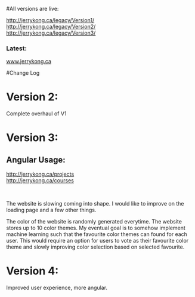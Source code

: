 #All versions are live:

http://jerrykong.ca/legacy/Version1/
<br> 
http://jerrykong.ca/legacy/Version2/
<br> 
http://jerrykong.ca/legacy/Version3/
<br> 

<h3>Latest:</h3>

www.jerrykong.ca





#Change Log

<h1>Version 2:</h1> 
Complete overhaul of V1<br> 


<h1>Version 3:</h1> 
<h2>Angular Usage:</h2> 

http://jerrykong.ca/projects <br> 
http://jerrykong.ca/courses

<br>

The website is slowing coming into shape. I would like to improve on the loading page and a few other things. <br> 

The color of the website is randomly generated everytime. The website stores up to 10 color themes. My eventual goal is to somehow implement machine learning such that the favourite color themes can found for each user. This would require an option for users to vote as their favourite color theme and slowly improving color selection based on selected favourite.    


<h1>Version 4:</h1> 
Improved user experience, more angular.  
